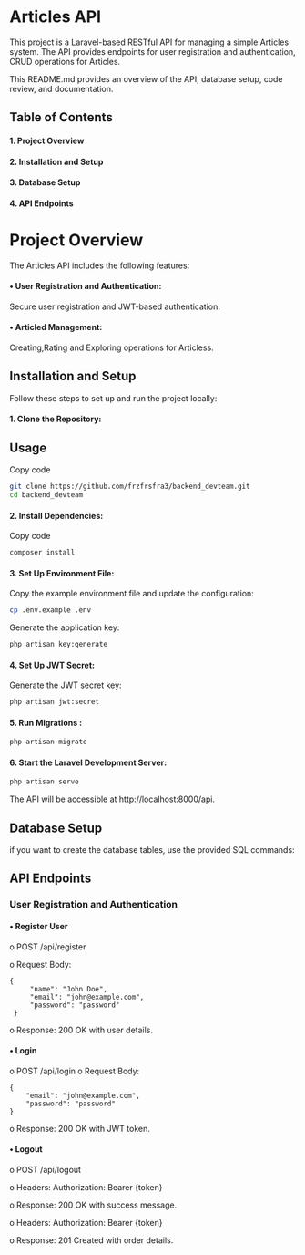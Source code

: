 # Articles API
This project is a Laravel-based RESTful API for managing a simple Articles system. The API provides endpoints for user registration and authentication, CRUD operations for Articles. 

This README.md provides an overview of the API, database setup, code review, and documentation.
## Table of Contents
  #### 1.	Project Overview
  #### 2.	Installation and Setup
  ####  3.	Database Setup
  #### 4. API Endpoints 
  
# Project Overview
The Articles API includes the following features:

#### •	User Registration and Authentication:
 Secure user registration and JWT-based authentication.

#### •	Articled Management:

 Creating,Rating and Exploring operations for Articless.

## Installation and Setup
Follow these steps to set up and run the project locally:
#### 1.	Clone the Repository:

## Usage
Copy code

```bash
git clone https://github.com/frzfrsfra3/backend_devteam.git
cd backend_devteam
```
#### 2.	Install Dependencies:

Copy code
```bash
composer install
```
#### 3.	Set Up Environment File:
Copy the example environment file and update the configuration:
```bash
cp .env.example .env
```
Generate the application key:
```bash
php artisan key:generate
```
#### 4.	Set Up JWT Secret:
Generate the JWT secret key:
```bash
php artisan jwt:secret
```
#### 5.	Run Migrations :
```bash
php artisan migrate
```
#### 6.	Start the Laravel Development Server:

```bash
php artisan serve
```

The API will be accessible at http://localhost:8000/api.
## Database Setup
if you want to  create the database tables, use the provided SQL commands:


## API Endpoints
### User Registration and Authentication
#### •	Register User

o	POST /api/register

o	Request Body: 

```
{
     "name": "John Doe",
     "email": "john@example.com",
     "password": "password"
 }
```
o	Response: 200 OK with user details.

#### •	Login

o	POST /api/login
o	Request Body:
``` 
{ 
    "email": "john@example.com", 
    "password": "password" 
}
```

o	Response: 200 OK with JWT token.


#### •	Logout

o	POST /api/logout

o	Headers: Authorization: Bearer {token}

o	Response: 200 OK with success message.


o	Headers: Authorization: Bearer {token}

o	Response: 201 Created with order details.


